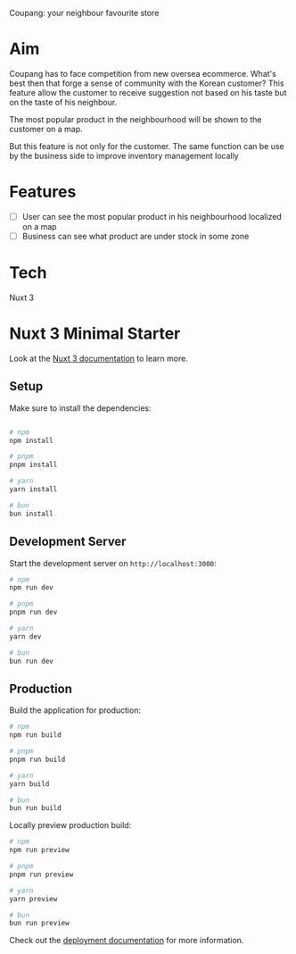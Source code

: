 Coupang: your neighbour favourite store


# Aim

Coupang has to face competition from new oversea ecommerce.
What's best then that forge a sense of community with the Korean customer?
This feature allow the customer to receive suggestion not based on his taste but on the taste
of his neighbour.

The most popular product in the neighbourhood will be shown to the customer on a map.

But this feature is not only for the customer.
The same function can be use by the business side to improve inventory management locally

# Features

- [ ] User can see the most popular product in his neighbourhood localized on a map
- [ ] Business can see what product are under stock in some zone

# Tech
Nuxt 3


# Nuxt 3 Minimal Starter

Look at the [Nuxt 3 documentation](https://nuxt.com/docs/getting-started/introduction) to learn more.

## Setup

Make sure to install the dependencies:

```bash

# npm
npm install

# pnpm
pnpm install

# yarn
yarn install

# bun
bun install
```

## Development Server

Start the development server on `http://localhost:3000`:

```bash
# npm
npm run dev

# pnpm
pnpm run dev

# yarn
yarn dev

# bun
bun run dev
```

## Production

Build the application for production:

```bash
# npm
npm run build

# pnpm
pnpm run build

# yarn
yarn build

# bun
bun run build
```

Locally preview production build:

```bash
# npm
npm run preview

# pnpm
pnpm run preview

# yarn
yarn preview

# bun
bun run preview
```

Check out the [deployment documentation](https://nuxt.com/docs/getting-started/deployment) for more information.

